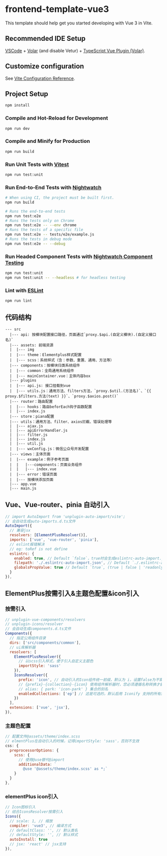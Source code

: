 # frontend-template-vue3

This template should help get you started developing with Vue 3 in Vite.

## Recommended IDE Setup

[VSCode](https://code.visualstudio.com/) + [Volar](https://marketplace.visualstudio.com/items?itemName=Vue.volar) (and disable Vetur) + [TypeScript Vue Plugin (Volar)](https://marketplace.visualstudio.com/items?itemName=Vue.vscode-typescript-vue-plugin).

## Customize configuration

See [Vite Configuration Reference](https://vitejs.dev/config/).

## Project Setup

```sh
npm install
```

### Compile and Hot-Reload for Development

```sh
npm run dev
```

### Compile and Minify for Production

```sh
npm run build
```

### Run Unit Tests with [Vitest](https://vitest.dev/)

```sh
npm run test:unit
```

### Run End-to-End Tests with [Nightwatch](https://nightwatchjs.org/)

```sh
# When using CI, the project must be built first.
npm run build

# Runs the end-to-end tests
npm run test:e2e
# Runs the tests only on Chrome
npm run test:e2e -- --env chrome
# Runs the tests of a specific file
npm run test:e2e -- tests/e2e/example.js
# Runs the tests in debug mode
npm run test:e2e -- --debug
```
    
### Run Headed Component Tests with [Nightwatch Component Testing](https://nightwatchjs.org/guide/component-testing/introduction.html)
  
```sh
npm run test:unit
npm run test:unit -- --headless # for headless testing
```

### Lint with [ESLint](https://eslint.org/)

```sh
npm run lint
```
## 代码结构
```
--- src 
  |--- api: 按模块配置接口路径，页面通过`proxy.$api.(自定义模块).(自定义接口名)` 
  |--- assets: 前端资源 
  |  |--- img 
  |  |--- theme：Elementplus样式配置 
  |  |--- scss：系统样式（含：参数、重置、通用、方法等） 
  |--- components：按模块归类系统组件 
  |  |--- common：全局通用系统组件 
  |  |--- mainContainer.vue：主体内容box 
  |--- plugins 
  |  |--- api.js: 接口挂载到vue 
  |  |--- utils.js：通用方法、filters方法，`proxy.$util.(方法名)`、`{{ proxy.$filters.方法(text) }}`、`proxy.$axios.post()` 
  |--- router：路由配置 
  |  |--- hooks：路由beforEach钩子函数配置 
  |  |--- index.js 
  |--- store：piana配置 
  |--- utils：通用方法、filter、axios拦截、错误处理等 
  |  |--- ajax.js 
  |  |--- apiErrorHandler.js 
  |  |--- filter.js 
  |  |--- index.js 
  |  |--- util.js 
  |  |--- wxConfig.js：微信公众号开发配置 
  |--- views：主体页面 
  |  |--- example：例子参考页面
  |  |   |---components：页面业务组件
  |  |   |--- index.vue
  |  |--- error：错误页面 
  |  |--- 按模块添加页面 
  |--- app.vue 
  |--- main.js 
```

## Vue、Vue-router、pinia 自动引入
```js
// import AutoImport from 'unplugin-auto-import/vite';
// 会自动生成auto-imports.d.ts文件
AutoImport({
  // 兼容jsx
  resolvers: [ElementPlusResolver()],
  imports: ['vue', 'vue-router', 'pinia'],
  // eslint报错解决
  // eg: toRef is not define
  eslintrc: {
    enabled: true, // Default `false`，true时会生成eslintrc-auto-import.json文件
    filepath: './.eslintrc-auto-import.json', // Default `./.eslintrc-auto-import.json`
    globalsPropValue: true // Default `true`, (true | false | 'readonly' | 'readable' | 'writable' | 'writeable')
  }
}),
```
## ElementPlus按需引入&主题色配置&icon引入

### 按需引入
```js
// unplugin-vue-components/resolvers
// unplugin-icons/resolver
// 会自动生成components.d.ts文件
Components({
  // 指定公用组件目录
  dirs: ['src/components/common'],
  // ui库解析器
  resolvers: [
    ElementPlusResolver({
      // 以scss引入样式，便于引入自定义主题色
      importStyle: 'sass'
    }),
    IconsResolver({
      prefix: 'icon', // 自动引入的Icon组件统一前缀，默认为 i，设置false为不需要前缀
      // {prefix}-{collection}-{icon} 使用组件解析器时，您必须遵循名称转换才能正确推断图标。
      // alias: { park: 'icon-park' } 集合的别名
      enabledCollections: ['ep'] // 这是可选的，默认启用 Iconify 支持的所有集合['mdi']
    })
  ],
  extensions: ['vue', 'jsx'],
}),
```

### 主题色配置
```js
// 配置文件@assets/theme/index.scss
// elmentPlus在自动引入的时候，记得importStyle: 'sass'，否则不生效
css: {
  preprocessorOptions: {
    scss: {
      // 使用@use替代@import
      additionalData: `
        @use '@assets/theme/index.scss' as *;`
    }
  }
},
```
### elementPlus icon引入
```js
// Icon图标引入
// 结合IconsResolver按需引入
Icons({
  // scale: 1, // 缩放
  compiler: 'vue3', // 编译方式
  // defaultClass: '', // 默认类名
  // defaultStyle: '', // 默认样式
  autoInstall: true
  // jsx: 'react' // jsx支持
}),
```
